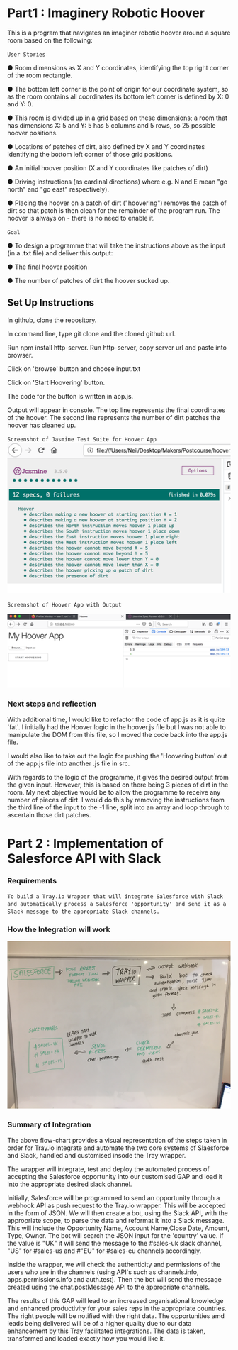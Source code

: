 # Part1 : Imaginery Robotic Hoover

This is a program that navigates an imaginer robotic hoover around a square room based on the following:

`User Stories`

● Room dimensions as ​X and Y coordinates​, identifying the top right corner of the room rectangle.  

● The bottom left corner is the point of origin for our coordinate system, so as the room contains all coordinates its bottom left corner is defined by X: 0 and Y: 0.

● This room is divided up in a grid based on these dimensions; a room that has dimensions X: 5 and Y: 5 has 5 columns and 5 rows, so 25 possible hoover positions.


● Locations of patches of dirt, also defined by X and Y coordinates identifying the bottom left corner of those grid positions.


● An initial hoover position (X and Y coordinates like patches of dirt)


● Driving instructions (as ​cardinal directions​) where e.g. N and E mean "go north"
and "go east" respectively).

● Placing the hoover on a patch of dirt ("hoovering") removes the patch of dirt so that patch is then clean for the remainder of the program run. The hoover is always on - there is no need to enable it.

`Goal`

● To design a programme that will take the instructions above as the input (in a .txt file) and deliver this output:

  ● The final hoover position
  
  ● The number of patches of dirt the hoover sucked up.

## Set Up Instructions

In github, clone the repository.

In command line, type git clone and the cloned github url.

Run npm install http-server. Run http-server, copy server url and paste into browser. 

Click on 'browse' button and choose input.txt

Click on 'Start Hoovering' button.

The code for the button is written in app.js.

Output will appear in console. The top line represents the final coordinates of the hoover. The second line represents the number of dirt patches the hoover has cleaned up. 

`Screenshot of Jasmine Test Suite for Hoover App`
![Tests](https://github.com/neilcam4/hoover_tech_test/blob/master/HooverTests.png "Tests")

`Screenshot of Hoover App with Output`


![Output](https://github.com/neilcam4/hoover_tech_test/blob/master/hoover_app.png "Output")

### Next steps and reflection
With additional time, I would like to refactor the code of app.js as it is quite 'fat'. I initially had the Hoover logic in the hoover.js file but I was not able to manipulate the DOM from this file, so I moved the code back into the app.js file. 

I would also like to take out the logic for pushing the 'Hoovering button' out of the app.js file into another .js file in src.

With regards to the logic of the programme, it gives the desired output from the given input. However, this is based on there being 3 pieces of dirt in the room. My next objective would be to allow the programme to receive any number of pieces of dirt. I would do this by removing the instructions from the third line of the input to the -1 line, split into an array and loop through to ascertain those dirt patches.

# Part 2 : Implementation of Salesforce API with Slack 
### Requirements

`To build a Tray.io Wrapper that will integrate Salesforce with Slack and automatically process a Salesforce 'opportunity' and send it as a Slack message to the appropriate Slack channels.`

### How the Integration will work

![Flow Chart](https://github.com/neilcam4/hoover_tech_test/blob/master/flow_chart.JPG "Output")

### Summary of Integration

The above flow-chart provides a visual representation of the steps taken in order for Tray.io integrate and automate the two core systems of Slaesforce and Slack, handled and customised insode the Tray wrapper. 

The wrapper will integrate, test and deploy the automated process of accepting the Salesforce opportunity into our customised GAP and load it into the appropriate desired slack channel.

Initially, Salesforce will be programmed to send an opportunity through a webhook API as push request to the Tray.io wrapper. This will be accepted in the form of JSON. We will then create a bot, using the Slack API, with the appropriate scope, to parse the data and reformat it into a Slack message. This will include the Opportunity Name, Account Name,Close Date, Amount, Type, Owner. The bot will search the JSON input for the 'country' value. If the value is "UK" it will send the message to the #sales-uk slack channel, "US" for #sales-us and #"EU" for #sales-eu channels accordingly.

Inside the wrapper, we will check the authenticity and permissions of the users who are in the channels (using API's such as channels.info, apps.permissions.info and auth.test). Then the bot will send the message created using the chat.postMessage API to the appropriate channels.

The results of this GAP will lead to an increased organisational knowledge and enhanced productivity for your sales reps in the appropriate countries. The right people will be notified with the right data. The opportunities amd leads being delivered will be of a higher quality due to our data enhancement by this Tray facilitated integrations. The data is taken, transformed and loaded exactly how you would like it.



